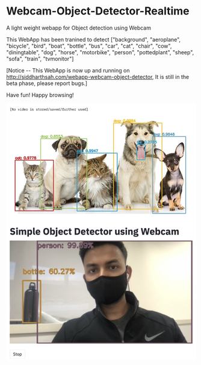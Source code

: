 # Webcam-Object-Detector-Realtime
A light weight webapp for Object detection using Webcam


This WebApp has been tranined to detect ["background", "aeroplane", "bicycle", "bird", "boat", "bottle", "bus", "car", "cat", "chair", "cow", "diningtable", "dog", "horse", "motorbike", "person", "pottedplant", "sheep", "sofa", "train", "tvmonitor"]

[Notice --  This WebApp is now up and running on http://siddharthsah.com/webapp-webcam-object-detector, It is still in the beta phase, please report bugs.]

Have fun! Happy browsing!

![Screenshot](webapp.png)



